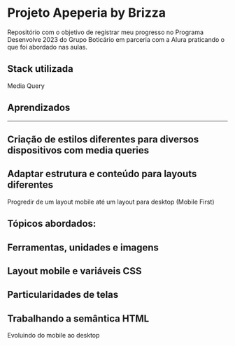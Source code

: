 # Projeto Apeperia by Brizza

Repositório com o objetivo de registrar meu progresso no Programa Desenvolve 2023 do Grupo Boticário em parceria com a Alura praticando o que foi abordado nas aulas. 

## Stack utilizada 

Media Query

## Aprendizados 
---
Criação de estilos diferentes para diversos dispositivos com media queries
---
Adaptar estrutura e conteúdo para layouts diferentes
---
Progredir de um layout mobile até um layout para desktop (Mobile First)

## Tópicos abordados:

Ferramentas, unidades e imagens
---
Layout mobile e variáveis CSS
---
Particularidades de telas
---
Trabalhando a semântica HTML
---
Evoluindo do mobile ao desktop
